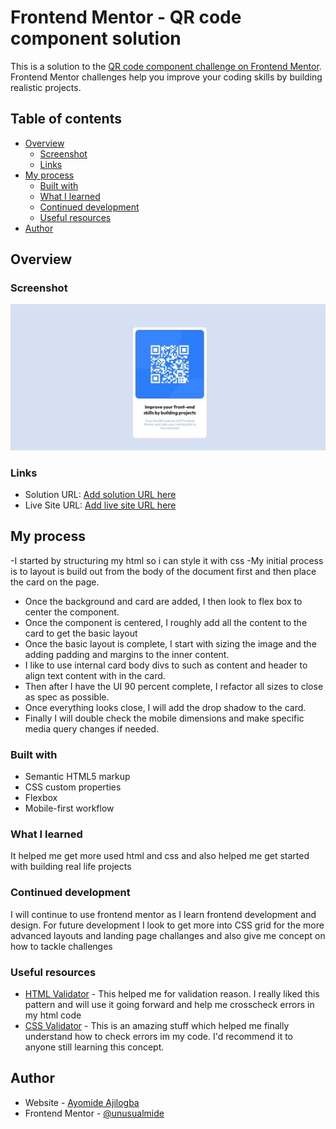 # Frontend Mentor - QR code component solution

This is a solution to the [QR code component challenge on Frontend Mentor](https://www.frontendmentor.io/challenges/qr-code-component-iux_sIO_H). Frontend Mentor challenges help you improve your coding skills by building realistic projects. 

## Table of contents

- [Overview](#overview)
  - [Screenshot](#screenshot)
  - [Links](#links)
- [My process](#my-process)
  - [Built with](#built-with)
  - [What I learned](#what-i-learned)
  - [Continued development](#continued-development)
  - [Useful resources](#useful-resources)
- [Author](#author)

## Overview

### Screenshot

![My Screenshot](./design/desktop-design.jpg)

### Links

- Solution URL: [Add solution URL here](https://your-solution-url.com)
- Live Site URL: [Add live site URL here](https://your-live-site-url.com)

## My process

-I started by structuring my html so i can style it with css
-My initial process is to layout is build out from the body of the document first and then place the card on the page.
- Once the background and card are added, I then look to flex box to center the component.
- Once the component is centered, I roughly add all the content to the card to get the basic layout
- Once the basic layout is complete, I start with sizing the image and the adding padding and margins to the inner content.
- I like to use internal card body divs to such as content and header to align text content with in the card.
- Then after I have the UI 90 percent complete, I refactor all sizes to close as spec as possible.
- Once everything looks close, I will add the drop shadow to the card.
- Finally I will double check the mobile dimensions and make specific media query changes if needed.


### Built with

- Semantic HTML5 markup
- CSS custom properties
- Flexbox
- Mobile-first workflow


### What I learned

It helped me get more used html and css and also helped me get started with building real life projects 

### Continued development

I will continue to use frontend mentor as I learn frontend development and design. For future development I look to get more into CSS grid for the more advanced layouts and landing page challanges  and also give me concept on how to tackle challenges 

### Useful resources

- [HTML Validator](https://validator.w3.org/) - This helped me for validation reason. I really liked this pattern and will use it going forward and help me crosscheck errors in my html code 
- [CSS Validator](https://jigsaw.w3.org/css-validator/) - This is an amazing stuff which helped me finally understand how to check errors im my code. I'd recommend it to anyone still learning this concept.

## Author

- Website - [Ayomide Ajilogba](https://www.your-site.com)
- Frontend Mentor - [@unusualmide](https://www.frontendmentor.io/profile/unusualmide)
